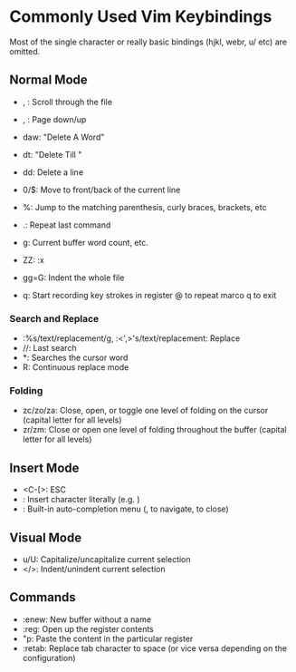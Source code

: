 # Commonly Used Vim Keybindings

Most of the single character or really basic bindings (hjkl, webr, u/<C-r> etc) are omitted.

## Normal Mode

- <C-d>, <C-u>: Scroll through the file
- <C-f>, <C-b>: Page down/up

- daw: "Delete A Word"
- dt<char>: "Delete Till <char>"
- dd: Delete a line

- 0/$: Move to front/back of the current line
- %: Jump to the matching parenthesis, curly braces, brackets, etc

- .: Repeat last command
- g<C-g>: Current buffer word count, etc.
- ZZ: :x
- gg=G: Indent the whole file

- q<letter>: Start recording key strokes in <letter> register
             @<letter> to repeat marco
             q to exit

### Search and Replace

- :%s/text/replacement/g, :<',>'s/text/replacement: Replace
- //: Last search
- *: Searches the cursor word
- R: Continuous replace mode

### Folding

- zc/zo/za: Close, open, or toggle one level of folding on the cursor (capital letter for all levels)
- zr/zm: Close or open one level of folding throughout the buffer (capital letter for all levels)

## Insert Mode

- <C-[>: ESC
- <C-v><char>: Insert character literally (e.g. <TAB>)
- <C-n>: Built-in auto-completion menu (<C-n>, <C-p> to navigate, <C-e> to close)

## Visual Mode

- u/U: Capitalize/uncapitalize current selection
- </>: Indent/unindent current selection

## Commands

- :enew: New buffer without a name
- :reg: Open up the register contents
- "<clipboard-name>p: Paste the content in the particular register
- :retab: Replace tab character to space (or vice versa depending on the configuration)

